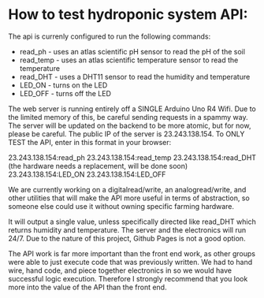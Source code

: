 # How to test hydroponic system API:
The api is currenly configured to run the following commands:
- read_ph - uses an atlas scientific pH sensor to read the pH of the soil
- read_temp - uses an atlas scientific temperature sensor to read the temperature
- read_DHT - uses a DHT11 sensor to read the humidity and temperature
- LED_ON - turns on the LED
- LED_OFF - turns off the LED

The web server is running entirely off a SINGLE Arduino Uno R4 Wifi. Due to the
limited memory of this, be careful sending requests in a spammy way. The server
will be updated on the backend to be more atomic, but for now, please be careful.
The public IP of the server is 23.243.138.154. To ONLY TEST the API, enter in
this format in your browser:

23.243.138.154:read_ph
23.243.138.154:read_temp
23.243.138.154:read_DHT (the hardware needs a replacement, will be done soon)
23.243.138.154:LED_ON
23.243.138.154:LED_OFF

We are currently working on a digitalread/write, an analogread/write, and other
utilities that will make the API more useful in terms of abstraction, so someone
else could use it without owning specific farming hardware.

It will output a single value, unless specifically directed like read_DHT which
returns humidity and temperature. The server and the electronics will run 24/7.
Due to the nature of this project, Github Pages is not a good option.

The API work is far more important than the front end work, as other groups were able to
just execute code that was previously written. We had to hand wire, hand code,
and piece together electronics in so we would have successful logic execution.
Therefore I strongly recommend that you look more into the value of the API than
the front end.
